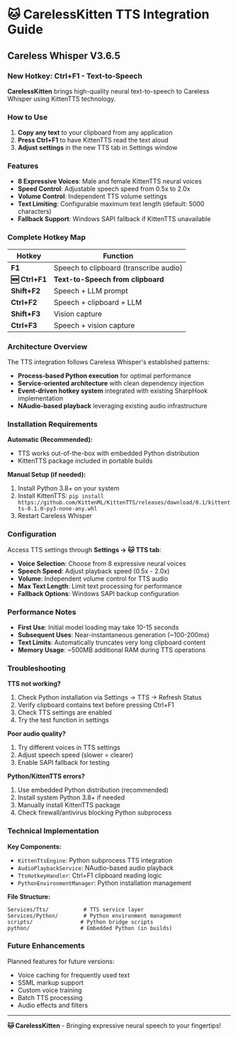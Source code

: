 # 🐱 CarelessKitten TTS Integration Guide
## Careless Whisper V3.6.5

### New Hotkey: Ctrl+F1 - Text-to-Speech

**CarelessKitten** brings high-quality neural text-to-speech to Careless Whisper using KittenTTS technology.

### How to Use

1. **Copy any text** to your clipboard from any application
2. **Press Ctrl+F1** to have KittenTTS read the text aloud
3. **Adjust settings** in the new TTS tab in Settings window

### Features

- **8 Expressive Voices**: Male and female KittenTTS neural voices
- **Speed Control**: Adjustable speech speed from 0.5x to 2.0x
- **Volume Control**: Independent TTS volume settings
- **Text Limiting**: Configurable maximum text length (default: 5000 characters)
- **Fallback Support**: Windows SAPI fallback if KittenTTS unavailable

### Complete Hotkey Map

| Hotkey | Function |
|--------|----------|
| **F1** | Speech to clipboard (transcribe audio) |
| **🆕 Ctrl+F1** | **Text-to-Speech from clipboard** |
| **Shift+F2** | Speech + LLM prompt |
| **Ctrl+F2** | Speech + clipboard + LLM |
| **Shift+F3** | Vision capture |
| **Ctrl+F3** | Speech + vision capture |

### Architecture Overview

The TTS integration follows Careless Whisper's established patterns:

- **Process-based Python execution** for optimal performance
- **Service-oriented architecture** with clean dependency injection
- **Event-driven hotkey system** integrated with existing SharpHook implementation
- **NAudio-based playback** leveraging existing audio infrastructure

### Installation Requirements

**Automatic (Recommended):**
- TTS works out-of-the-box with embedded Python distribution
- KittenTTS package included in portable builds

**Manual Setup (if needed):**
1. Install Python 3.8+ on your system
2. Install KittenTTS: `pip install https://github.com/KittenML/KittenTTS/releases/download/0.1/kittentts-0.1.0-py3-none-any.whl`
3. Restart Careless Whisper

### Configuration

Access TTS settings through **Settings → 🐱 TTS tab**:

- **Voice Selection**: Choose from 8 expressive neural voices
- **Speech Speed**: Adjust playback speed (0.5x - 2.0x)
- **Volume**: Independent volume control for TTS audio
- **Max Text Length**: Limit text processing for performance
- **Fallback Options**: Windows SAPI backup configuration

### Performance Notes

- **First Use**: Initial model loading may take 10-15 seconds
- **Subsequent Uses**: Near-instantaneous generation (~100-200ms)
- **Text Limits**: Automatically truncates very long clipboard content
- **Memory Usage**: ~500MB additional RAM during TTS operations

### Troubleshooting

**TTS not working?**
1. Check Python installation via Settings → TTS → Refresh Status
2. Verify clipboard contains text before pressing Ctrl+F1
3. Check TTS settings are enabled
4. Try the test function in settings

**Poor audio quality?**
1. Try different voices in TTS settings
2. Adjust speech speed (slower = clearer)
3. Enable SAPI fallback for testing

**Python/KittenTTS errors?**
1. Use embedded Python distribution (recommended)
2. Install system Python 3.8+ if needed
3. Manually install KittenTTS package
4. Check firewall/antivirus blocking Python subprocess

### Technical Implementation

**Key Components:**
- `KittenTtsEngine`: Python subprocess TTS integration
- `AudioPlaybackService`: NAudio-based audio playback
- `TtsHotkeyHandler`: Ctrl+F1 clipboard reading logic
- `PythonEnvironmentManager`: Python installation management

**File Structure:**
```
Services/Tts/           # TTS service layer
Services/Python/        # Python environment management  
scripts/               # Python bridge scripts
python/                # Embedded Python (in builds)
```

### Future Enhancements

Planned features for future versions:
- Voice caching for frequently used text
- SSML markup support
- Custom voice training
- Batch TTS processing
- Audio effects and filters

---

**🐱 CarelessKitten** - Bringing expressive neural speech to your fingertips!
